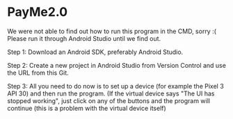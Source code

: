 # PayMe2.0
We were not able to find out how to run this program in the CMD, sorry :( Please run it through Android Studio until we find out.

Step 1:
Download an Android SDK, preferably Android Studio. 

Step 2:
Create a new project in Android Studio from Version Control and use the URL from this Git.

Step 3:
All you need to do now is to set up a device (for example the Pixel 3 API 30) and then run the program. (If the virtual device says "The UI has stopped working", just click on any of the buttons and the program will continue (this is a problem with the virtual device itself) 

